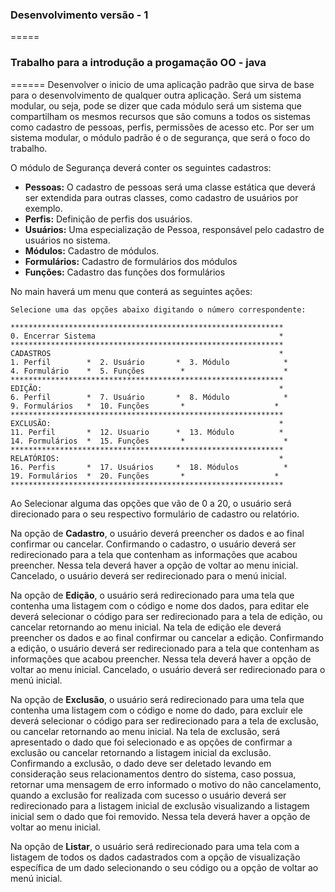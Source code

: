 ### Desenvolvimento versão - 1
=====
### Trabalho para a introdução a progamação OO - java 
======
Desenvolver o inicio de uma aplicação padrão que sirva de base para o desenvolvimento de qualquer outra aplicação.
Será um sistema modular, ou seja, pode se dizer que cada módulo será um sistema que compartilham os mesmos recursos que são comuns a todos os sistemas como cadastro de  pessoas, perfis, permissões de acesso etc. Por ser um sistema modular, o módulo padrão é o de segurança, que será o foco do trabalho.

O módulo de Segurança deverá conter os seguintes cadastros:
* **Pessoas:** O cadastro de pessoas será uma classe estática que deverá ser extendida para outras classes, como cadastro de usuários por exemplo.
* **Perfis:** Definição de perfis dos usuários.
* **Usuários:** Uma especialização de Pessoa,  responsável pelo cadastro de usuários no sistema.
* **Módulos:** Cadastro de módulos.
* **Formulários:** Cadastro de formulários dos módulos
* **Funções:** Cadastro das funções dos formulários

No main haverá um menu que conterá as seguintes ações:
```
Selecione uma das opções abaixo digitando o número correspondente:

*************************************************************
0. Encerrar Sistema                                         *  
*************************************************************
CADASTROS                                                   *
1. Perfil        *	2. Usuário       *	3. Módulo            *	
4. Formulário    *	5. Funções        *                      *
*************************************************************
EDIÇÃO:                                                     *
6. Perfil        *	7. Usuário       *	8. Módulo            *	
9. Formulários   *	10. Funções       *	                   *
*************************************************************
EXCLUSÃO:                                                   *
11. Perfil       *	12. Usuario      *	13. Módulo          *	
14. Formulários  *	15. Funções       *                      *
*************************************************************
RELATÓRIOS:                                                 *
16. Perfis       *	17. Usuários     *	18. Módulos          *	
19. Formulários  *	20. Funções       *	                   *
*************************************************************
```

Ao Selecionar alguma das opções que vão de 0 a 20, o usuário será direcionado para o seu respectivo formulário de cadastro ou relatório.

Na opção de **Cadastro**, o usuário deverá preencher os dados e ao final confirmar ou cancelar. Confirmando o cadastro, o usuário deverá ser redirecionado para a tela que contenham as informações que acabou preencher. Nessa tela deverá haver a opção de voltar ao menu inicial. Cancelado, o usuário deverá ser redirecionado para o menú inicial. 

Na opção de **Edição**, o usuário será redirecionado para uma tela que contenha uma listagem com o código e nome dos dados, para editar ele deverá selecionar o código para ser redirecionado para a tela de edição, ou cancelar retornando ao menu inicial. Na tela de edição ele deverá preencher os dados e ao final confirmar ou cancelar a edição.  Confirmando a edição, o usuário deverá ser redirecionado para a tela que contenham as informações que acabou preencher. Nessa tela deverá haver a opção de voltar ao menu inicial. Cancelado, o usuário deverá ser redirecionado para o menú inicial. 

Na opção de **Exclusão**, o usuário será redirecionado para uma tela que contenha uma listagem com o código e nome do dado, para excluir ele deverá selecionar o código para ser redirecionado para a tela de exclusão, ou cancelar retornando ao menu inicial. Na tela de exclusão, será apresentado o dado que foi selecionado e as opções de confirmar a exclusão ou cancelar retornando a listagem inicial da exclusão. Confirmando a exclusão, o dado deve ser deletado levando em consideração seus relacionamentos dentro do sistema, caso possua, retornar uma mensagem de erro informado o motivo do não cancelamento, quando a exclusão for realizada com sucesso o usuário deverá ser redirecionado para a listagem inicial de exclusão visualizando a listagem inicial sem o dado que foi removido. Nessa tela deverá haver a opção de voltar ao menu inicial. 

Na opção de **Listar**, o usuário será redirecionado para uma tela com a listagem de todos os dados cadastrados com a opção de visualização específica de um dado selecionando o seu código ou a opção de voltar ao menú inicial.
